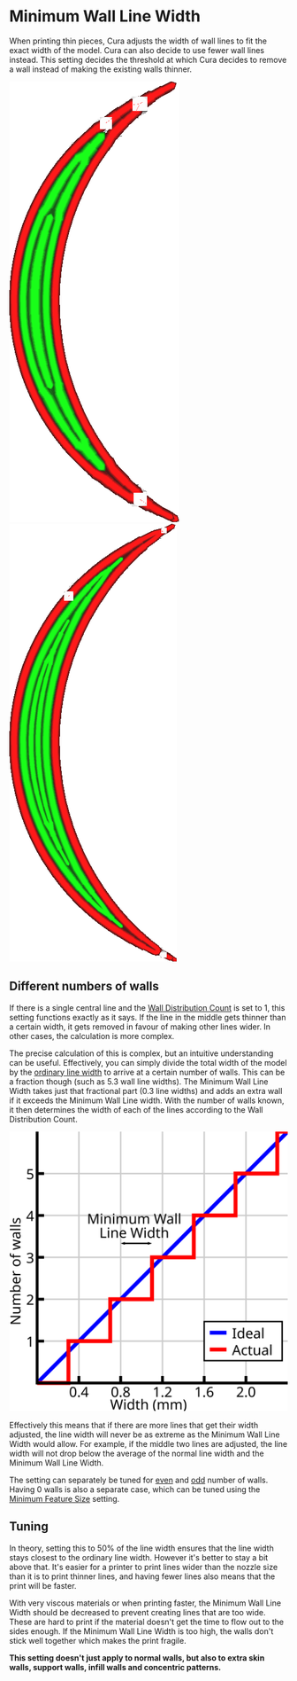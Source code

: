 Minimum Wall Line Width
====
When printing thin pieces, Cura adjusts the width of wall lines to fit the exact width of the model. Cura can also decide to use fewer wall lines instead. This setting decides the threshold at which Cura decides to remove a wall instead of making the existing walls thinner.

<!--screenshot {
"image_path": "min_wall_line_width_0_34.png",
"models": [{"script": "moon_sickle.scad"}],
"camera_position": [0, 0, 63],
"settings": {
	"min_wall_line_width": 0.34,
	"wall_line_count": 3,
	"wall_transition_angle": 20
},
"layer": 14,
"colours": 32
}-->
<!--screenshot {
"image_path": "min_wall_line_width_0_1.png",
"models": [{"script": "moon_sickle.scad"}],
"camera_position": [0, 0, 63],
"settings": {
	"min_wall_line_width": 0.1,
	"wall_line_count": 3,
	"wall_transition_angle": 20
},
"layer": 14,
"colours": 32
}-->
![Normally the lines are made wider to fit](images/min_wall_line_width_0_34.png)
![Reducing the minimum line width, it chooses to use more lines](images/min_wall_line_width_0_1.png)

Different numbers of walls
----
If there is a single central line and the [Wall Distribution Count](wall_distribution_count.md) is set to 1, this setting functions exactly as it says. If the line in the middle gets thinner than a certain width, it gets removed in favour of making other lines wider. In other cases, the calculation is more complex.

The precise calculation of this is complex, but an intuitive understanding can be useful. Effectively, you can simply divide the total width of the model by the [ordinary line width](../resolution/wall_line_width.md) to arrive at a certain number of walls. This can be a fraction though (such as 5.3 wall line widths). The Minimum Wall Line Width takes just that fractional part (0.3 line widths) and adds an extra wall if it exceeds the Minimum Wall Line width. With the number of walls known, it then determines the width of each of the lines according to the Wall Distribution Count.

![Minimum Wall Line Width shifts the threshold of adding a new line left or right](images/min_wall_line_width.svg)

Effectively this means that if there are more lines that get their width adjusted, the line width will never be as extreme as the Minimum Wall Line Width would allow. For example, if the middle two lines are adjusted, the line width will not drop below the average of the normal line width and the Minimum Wall Line Width.

The setting can separately be tuned for [even](min_even_wall_line_width.md) and [odd](min_odd_wall_line_width.md) number of walls. Having 0 walls is also a separate case, which can be tuned using the [Minimum Feature Size](min_feature_size.md) setting.

Tuning
----
In theory, setting this to 50% of the line width ensures that the line width stays closest to the ordinary line width. However it's better to stay a bit above that. It's easier for a printer to print lines wider than the nozzle size than it is to print thinner lines, and having fewer lines also means that the print will be faster.

With very viscous materials or when printing faster, the Minimum Wall Line Width should be decreased to prevent creating lines that are too wide. These are hard to print if the material doesn't get the time to flow out to the sides enough. If the Minimum Wall Line Width is too high, the walls don't stick well together which makes the print fragile.

**This setting doesn't just apply to normal walls, but also to extra skin walls, support walls, infill walls and concentric patterns.**